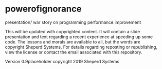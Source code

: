 # powerofignorance
presentation/ war story on programming performance improvement

This will be updated with copyrighted content.  It will
contain a slide presentation and text regarding a recent
experience at speeding up some code.  The lessons and morals
are available to all, but the words are copyright Sheperd
Systems.  For details regarding reposting or republishing,
view the license or contact the email associated with this
repository.

Version 0.9placeholder copyright 2019 Sheperd Systems
